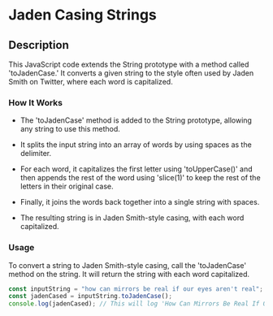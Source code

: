 # Jaden Casing Strings

## Description

This JavaScript code extends the String prototype with a method called 'toJadenCase.' It converts a given string to the style often used by Jaden Smith on Twitter, where each word is capitalized.

### How It Works

- The 'toJadenCase' method is added to the String prototype, allowing any string to use this method.

- It splits the input string into an array of words by using spaces as the delimiter.

- For each word, it capitalizes the first letter using 'toUpperCase()' and then appends the rest of the word using 'slice(1)' to keep the rest of the letters in their original case.

- Finally, it joins the words back together into a single string with spaces.

- The resulting string is in Jaden Smith-style casing, with each word capitalized.

### Usage

To convert a string to Jaden Smith-style casing, call the 'toJadenCase' method on the string. It will return the string with each word capitalized.

```javascript
const inputString = "how can mirrors be real if our eyes aren't real";
const jadenCased = inputString.toJadenCase();
console.log(jadenCased); // This will log 'How Can Mirrors Be Real If Our Eyes Aren't Real' to the console.
